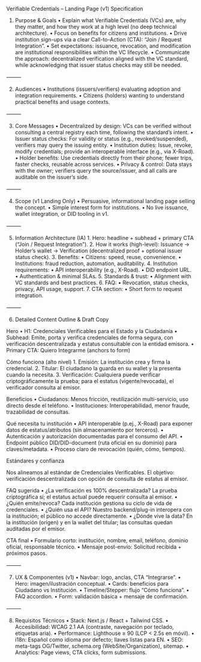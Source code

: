 Verifiable Credentials – Landing Page (v1) Specification

1. Purpose & Goals
   • Explain what Verifiable Credentials (VCs) are, why they matter, and how they work at a high level (no deep technical architecture).
   • Focus on benefits for citizens and institutions.
   • Drive institution sign-ups via a clear Call-to-Action (CTA): “Join / Request Integration”.
   • Set expectations: issuance, revocation, and modification are institutional responsibilities within the VC lifecycle.
   • Communicate the approach: decentralized verification aligned with the VC standard, while acknowledging that issuer status checks may still be needed.

⸻

2. Audiences
   • Institutions (issuers/verifiers) evaluating adoption and integration requirements.
   • Citizens (holders) wanting to understand practical benefits and usage contexts.

⸻

3. Core Messages
   • Decentralized by design: VCs can be verified without consulting a central registry each time, following the standard’s intent.
   • Issuer status checks: For validity or status (e.g., revoked/suspended), verifiers may query the issuing entity.
   • Institution duties: Issue, revoke, modify credentials; provide an interoperable interface (e.g., via X-Road).
   • Holder benefits: Use credentials directly from their phone; fewer trips, faster checks, reusable across services.
   • Privacy & control: Data stays with the owner; verifiers query the source/issuer, and all calls are auditable on the issuer’s side.

⸻

4. Scope (v1 Landing Only)
   • Persuasive, informational landing page selling the concept.
   • Simple interest form for institutions.
   • No live issuance, wallet integration, or DID tooling in v1.

⸻

5. Information Architecture (IA) 1. Hero: headline + subhead + primary CTA (“Join / Request Integration”). 2. How it works (high-level):
   Issuance → Holder’s wallet → Verification (decentralized proof + optional issuer status check). 3. Benefits:
   • Citizens: speed, reuse, convenience.
   • Institutions: fraud reduction, automation, auditability. 4. Institution requirements:
   • API interoperability (e.g., X-Road).
   • DID endpoint URL.
   • Authentication & minimal SLAs. 5. Standards & trust:
   • Alignment with VC standards and best practices. 6. FAQ:
   • Revocation, status checks, privacy, API usage, support. 7. CTA section:
   • Short form to request integration.

⸻

6. Detailed Content Outline & Draft Copy

Hero
• H1: Credenciales Verificables para el Estado y la Ciudadanía
• Subhead: Emite, porta y verifica credenciales de forma segura, con verificación descentralizada y estatus consultable con la entidad emisora.
• Primary CTA: Quiero Integrarme (anchors to form)

Cómo funciona (alto nivel) 1. Emisión: La institución crea y firma la credencial. 2. Titular: El ciudadano la guarda en su wallet y la presenta cuando la necesita. 3. Verificación: Cualquiera puede verificar criptográficamente la prueba; para el estatus (vigente/revocada), el verificador consulta al emisor.

Beneficios
• Ciudadanos: Menos fricción, reutilización multi-servicio, uso directo desde el teléfono.
• Instituciones: Interoperabilidad, menor fraude, trazabilidad de consultas.

Qué necesita tu institución
• API interoperable (p.ej., X-Road) para exponer datos de estatus/atributos (sin almacenamiento por terceros).
• Autenticación y autorización documentadas para el consumo del API.
• Endpoint público DID/DID-document (ruta oficial en su dominio) para claves/metadata.
• Proceso claro de revocación (quién, cómo, tiempos).

Estándares y confianza

Nos alineamos al estándar de Credenciales Verificables.
El objetivo: verificación descentralizada con opción de consulta de estatus al emisor.

FAQ sugerida
• ¿La verificación es 100% descentralizada?
La prueba criptográfica sí; el estatus actual puede requerir consulta al emisor.
• ¿Quién emite/revoca?
Cada institución gestiona su ciclo de vida de credenciales.
• ¿Quién usa el API?
Nuestro backend/plug-in interopera con la institución; el público no accede directamente.
• ¿Dónde vive la data?
En la institución (origen) y en la wallet del titular; las consultas quedan auditadas por el emisor.

CTA final
• Formulario corto: institución, nombre, email, teléfono, dominio oficial, responsable técnico.
• Mensaje post-envío: Solicitud recibida + próximos pasos.

⸻

7. UX & Componentes (v1)
   • Navbar: logo, anclas, CTA “Integrarse”.
   • Hero: imagen/ilustración conceptual.
   • Cards: beneficios para Ciudadano vs Institución.
   • Timeline/Stepper: flujo “Cómo funciona”.
   • FAQ accordion.
   • Form: validación básica + mensaje de confirmación.

⸻

8. Requisitos Técnicos
   • Stack: Next.js / React + Tailwind CSS.
   • Accesibilidad: WCAG 2.1 AA (contraste, navegación por teclado, etiquetas aria).
   • Performance: Lighthouse ≥ 90 (LCP < 2.5s en móvil).
   • i18n: Español como idioma por defecto; llaves listas para EN.
   • SEO: meta-tags OG/Twitter, schema.org (WebSite/Organization), sitemap.
   • Analytics: Page views, CTA clicks, form submissions.
